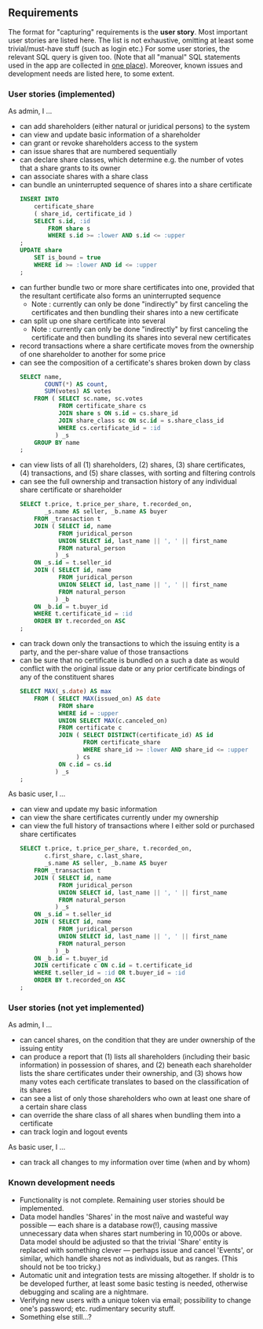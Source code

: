 Requirements
------------
The format for "capturing" requirements is the **user story**. Most important
user stories are listed here. The list is not exhaustive, omitting at least some
trivial/must-have stuff (such as login etc.) For some user stories, the relevant
SQL query is given too. (Note that all "manual" SQL statements used in the app
are collected in [one place](https://github.com/jrnn/sholdr/blob/master/app/sql.py)).
Moreover, known issues and development needs are listed here, to some extent.

### User stories (implemented)
As admin, I ...
- can add shareholders (either natural or juridical persons) to the system
- can view and update basic information of a shareholder
- can grant or revoke shareholders access to the system
- can issue shares that are numbered sequentially
- can declare share classes, which determine e.g. the number of votes that a
  share grants to its owner
- can associate shares with a share class
- can bundle an uninterrupted sequence of shares into a share certificate
  ```sql
  INSERT INTO
      certificate_share
      ( share_id, certificate_id )
      SELECT s.id, :id
          FROM share s
          WHERE s.id >= :lower AND s.id <= :upper
  ;
  UPDATE share
      SET is_bound = true
      WHERE id >= :lower AND id <= :upper
  ;
  ```
- can further bundle two or more share certificates into one, provided that the
  resultant certificate also forms an uninterrupted sequence
  - Note : currently can only be done "indirectly" by first canceling the
    certificates and then bundling their shares into a new certificate
- can split up one share certificate into several
  - Note : currently can only be done "indirectly" by first canceling the
    certificate and then bundling its shares into several new certificates
- record transactions where a share certificate moves from the ownership of one
  shareholder to another for some price
- can see the composition of a certificate's shares broken down by class
  ```sql
  SELECT name,
         COUNT(*) AS count,
         SUM(votes) AS votes
      FROM ( SELECT sc.name, sc.votes
             FROM certificate_share cs
             JOIN share s ON s.id = cs.share_id
             JOIN share_class sc ON sc.id = s.share_class_id
             WHERE cs.certificate_id = :id
            ) _s
      GROUP BY name
  ;
  ```
- can view lists of all (1) shareholders, (2) shares, (3) share certificates,
  (4) transactions, and (5) share classes, with sorting and filtering controls
- can see the full ownership and transaction history of any individual share
  certificate or shareholder
  ```sql
  SELECT t.price, t.price_per_share, t.recorded_on,
         _s.name AS seller, _b.name AS buyer
      FROM _transaction t
      JOIN ( SELECT id, name
             FROM juridical_person
             UNION SELECT id, last_name || ', ' || first_name
             FROM natural_person
            ) _s
      ON _s.id = t.seller_id
      JOIN ( SELECT id, name
             FROM juridical_person
             UNION SELECT id, last_name || ', ' || first_name
             FROM natural_person
            ) _b
      ON _b.id = t.buyer_id
      WHERE t.certificate_id = :id
      ORDER BY t.recorded_on ASC
  ;
  ```
- can track down only the transactions to which the issuing entity is a party,
  and the per-share value of those transactions
- can be sure that no certificate is bundled on a such a date as would conflict
  with the original issue date or any prior certificate bindings of any of the
  constituent shares
  ```sql
  SELECT MAX(_s.date) AS max
      FROM ( SELECT MAX(issued_on) AS date
             FROM share
             WHERE id = :upper
             UNION SELECT MAX(c.canceled_on)
             FROM certificate c
             JOIN ( SELECT DISTINCT(certificate_id) AS id
                    FROM certificate_share
                    WHERE share_id >= :lower AND share_id <= :upper
                  ) cs
             ON c.id = cs.id
            ) _s
  ;
  ```

As basic user, I ...
- can view and update my basic information
- can view the share certificates currently under my ownership
- can view the full history of transactions where I either sold or purchased
  share certificates
  ```sql
  SELECT t.price, t.price_per_share, t.recorded_on,
         c.first_share, c.last_share,
         _s.name AS seller, _b.name AS buyer
      FROM _transaction t
      JOIN ( SELECT id, name
             FROM juridical_person
             UNION SELECT id, last_name || ', ' || first_name
             FROM natural_person
            ) _s
      ON _s.id = t.seller_id
      JOIN ( SELECT id, name
             FROM juridical_person
             UNION SELECT id, last_name || ', ' || first_name
             FROM natural_person
            ) _b
      ON _b.id = t.buyer_id
      JOIN certificate c ON c.id = t.certificate_id
      WHERE t.seller_id = :id OR t.buyer_id = :id
      ORDER BY t.recorded_on ASC
  ;
  ```

### User stories (not yet implemented)
As admin, I ...
- can cancel shares, on the condition that they are under ownership of the
  issuing entity
- can produce a report that (1) lists all shareholders (including their basic
  information) in possession of shares, and (2) beneath each shareholder lists
  the share certificates under their ownership, and (3) shows how many votes
  each certificate translates to based on the classification of its shares
- can see a list of only those shareholders who own at least one share of a
  certain share class
- can override the share class of all shares when bundling them into a
  certificate
- can track login and logout events

As basic user, I ...
- can track all changes to my information over time (when and by whom)

### Known development needs
- Functionality is not complete. Remaining user stories should be implemented.
- Data model handles 'Shares' in the most naïve and wasteful way possible — each
  share is a database row(!), causing massive unnecessary data when shares start
  numbering in 10,000s or above. Data model should be adjusted so that the
  trivial 'Share' entity is replaced with something clever — perhaps issue and
  cancel 'Events', or similar, which handle shares not as individuals, but as
  ranges. (This should not be too tricky.)
- Automatic unit and integration tests are missing altogether. If sholdr is to
  be developed further, at least some basic testing is needed, otherwise
  debugging and scaling are a nightmare.
- Verifying new users with a unique token via email; possibility to change one's
  password; etc. rudimentary security stuff.
- Something else still...?

